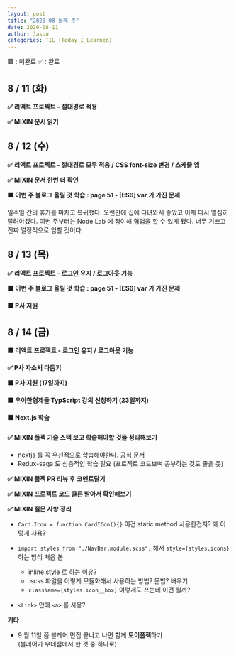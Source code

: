 ```yaml
---
layout: post
title: "2020-08 둘째 주"
date: 2020-08-11
author: Jason
categories: TIL_(Today_I_Learned)
---
```


🟥 : 미완료
✅ : 완료

## 8 / 11 (화)

**✅ 리액트 프로젝트 - 절대경로 적용**

**✅ MIXIN 문서 읽기**

## 8 / 12 (수)

**✅ 리액트 프로젝트 - 절대경로 모두 적용 / CSS font-size 변경 / 스케줄 앱**

**✅ MIXIN 문서 한번 더 확인**

**🟥 이번 주 블로그 올릴 것 학습 : page 51 - [ES6] var 가 가진 문제**

일주일 간의 휴가를 마치고 복귀했다. 오랜만에 집에 다녀와서 좋았고 이제 다시 열심히 달려야겠다.
이번 주부터는 Node Lab 에 참여해 협업을 할 수 있게 됐다. 너무 기쁘고 진짜 열정적으로 임할 것이다.

## 8 / 13 (목)

**✅ 리액트 프로젝트 - 로그인 유지 / 로그아웃 기능**

**🟥 이번 주 블로그 올릴 것 학습 : page 51 - [ES6] var 가 가진 문제**

**🟥 P사 지원**

## 8 / 14 (금)

**🟥 리액트 프로젝트 - 로그인 유지 / 로그아웃 기능**

**✅ P사 자소서 다듬기**

**🟥 P사 지원 (17일까지)**

**🟥 우아한형제들 TypScript 강의 신청하기 (23일까지)**

**🟥 Next.js 학습**

#### ✅ MIXIN 플젝 기술 스택 보고 학습해야할 것들 정리해보기

- nextjs 를 꼭 우선적으로 학습해야한다. [공식 문서](https://nextjs.org/docs/getting-started)
- Redux-saga 도 심층적인 학습 필요 (프로젝트 코드보며 공부하는 것도 좋을 듯)

**✅ MIXIN 플젝 PR 리뷰 후 코멘트달기**

**✅ MIXIN 프로젝트 코드 클론 받아서 확인해보기**

**✅ MIXIN 질문 사항 정리**

- `Card.Icon = function CardICon(){}` 이건 static method 사용한건지? 왜 이렇게 사용?

- `import styles from "./NavBar.module.scss";` 해서 `style={styles.icons}` 하는 방식 처음 봄

  - inline style 로 하는 이유?
  - .scss 파일을 이렇게 모듈화해서 사용하는 방법? 문법? 배우기
  - `className={styles.icon__box}` 이렇게도 쓰는데 이건 뭘까?

- `<Link>` 안에 `<a>` 를 사용?

**기타**

- 9 월 11일 쯤 블레어 면접 끝나고 나면 함께 **토이플젝**하기  
  (블레어가 우테캠에서 한 것 중 하나로)
